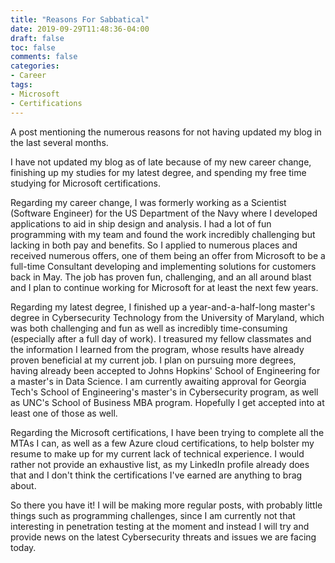 ```yaml
---
title: "Reasons For Sabbatical"
date: 2019-09-29T11:48:36-04:00
draft: false
toc: false
comments: false
categories:
- Career
tags:
- Microsoft
- Certifications
---
```


A post mentioning the numerous reasons for not having updated my blog in the last several months.
<!--more-->
I have not updated my blog as of late because of my new career change, finishing up my studies for my latest degree, and spending my free time studying for Microsoft certifications.

Regarding my career change, I was formerly working as a Scientist (Software Engineer) for the US Department of the Navy where I developed applications to aid in ship design and analysis. I had a lot of fun programming with my team and found the work incredibly challenging but lacking in both pay and benefits. So I applied to numerous places and received numerous offers, one of them being an offer from Microsoft to be a full-time Consultant developing and implementing solutions for customers back in May. The job has proven fun, challenging, and an all around blast and I plan to continue working for Microsoft for at least the next few years.

Regarding my latest degree, I finished up a year-and-a-half-long master's degree in Cybersecurity Technology from the University of Maryland, which was both challenging and fun as well as incredibly time-consuming (especially after a full day of work). I treasured my fellow classmates and the information I learned from the program, whose results have already proven beneficial at my current job. I plan on pursuing more degrees, having already been accepted to Johns Hopkins' School of Engineering for a master's in Data Science. I am currently awaiting approval for Georgia Tech's School of Engineering's master's in Cybersecurity program, as well as UNC's School of Business MBA program. Hopefully I get accepted into at least one of those as well.

Regarding the Microsoft certifications, I have been trying to complete all the MTAs I can, as well as a few Azure cloud certifications, to help bolster my resume to make up for my current lack of technical experience. I would rather not provide an exhaustive list, as my LinkedIn profile already does that and I don't think the certifications I've earned are anything to brag about.

So there you have it! I will be making more regular posts, with probably little things such as programming challenges, since I am currently not that interesting in penetration testing at the moment and instead I will try and provide news on the latest Cybersecurity threats and issues we are facing today.